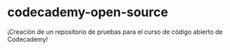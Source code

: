 # codecademy-open-source
¡Creación de un repositorio de pruebas para el curso de código abierto de Codecademy!
